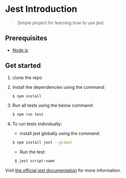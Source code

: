 # Jest Introduction

> Simple project for learning how to use jest.

## Prerequisites

- [Node js](https://nodejs.org/en/)

## Get started

1. clone the repo

2. Install the dependencies using the command:
     ```sh
    $ npm install
    ```
3. Run all tests using the below command:

     ```sh
    $ npm run test
    ```

4. To run tests individually:     

    - install jest globally using the command:

     ```sh
     $ npm install jest --global
      ```

     - Run the test:

    ```sh
     $ jest script-name
      ```    

Visit [the official jest documentation](https://jestjs.io/docs/getting-started) for more information.